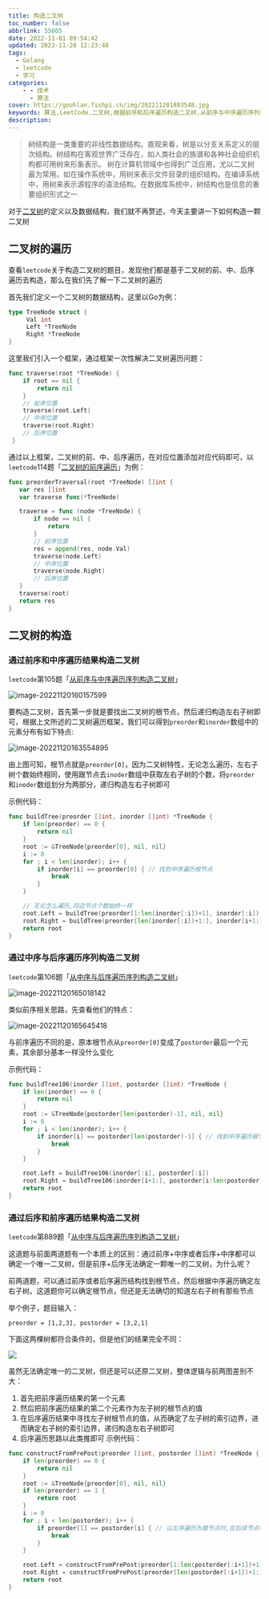 ```yaml
---
title: 构造二叉树
toc_number: false
abbrlink: 55605
date: 2022-11-01 09:54:42
updated: 2022-11-20 12:23:48
tags:
  - Golang
  - leetcode
  - 学习
categories:
    - - 技术
      - 算法
cover: https://goohlan.fishpi.cn/img/202211201803548.jpg
keywords: 算法,LeetCode,二叉树,根据前序和后序遍历构造二叉树,从前序与中序遍历序列构造二叉树,从中序与后序遍历序列构造二叉树
description:
---
```


> 树结构是一类重要的非线性数据结构。直观来看，树是以分支关系定义的层次结构。树结构在客观世界广泛存在，如人类社会的族谱和各种社会组织机构都可用树来形象表示。
> 树在计算机领域中也得到广泛应用，尤以二叉树最为常用。如在操作系统中，用树来表示文件目录的组织结构。在编译系统中，用树来表示源程序的语法结构。在数据库系统中，树结构也是信息的重要组织形式之一

对于[二叉树](https://zh.wikipedia.org/wiki/%E4%BA%8C%E5%8F%89%E6%A0%91)的定义以及数据结构，我们就不再赘述，今天主要讲一下如何构造一颗二叉树

## 二叉树的遍历

查看`leetcode`关于构造二叉树的题目，发现他们都是基于二叉树的前、中、后序遍历去构造，那么在我们先了解一下二叉树的遍历

首先我们定义一个二叉树的数据结构，这里以Go为例：
```go
type TreeNode struct {
     Val int
     Left *TreeNode
     Right *TreeNode
}
```
这里我们引入一个框架，通过框架一次性解决二叉树遍历问题：
```go
func traverse(root *TreeNode) {
    if root == nil {
        return nil
    }
    // 前序位置
    traverse(root.Left)
    // 中序位置
    traverse(root.Right)
    // 后序位置
 }
```
 通过以上框架，二叉树的前、中、后序遍历，在对应位置添加对应代码即可，以`leetcode`114题「[二叉树的前序遍历](https://leetcode.cn/problems/binary-tree-preorder-traversal/)」为例：
 ```go
 func preorderTraversal(root *TreeNode) []int {
    var res []int
    var traverse func(*TreeNode)

    traverse = func (node *TreeNode) {
        if node == nil {
            return
        }
        // 前序位置
        res = append(res, node.Val)
        traverse(node.Left)
        // 中序位置
        traverse(node.Right)
        // 后序位置
    }
    traverse(root)
    return res
}
 ```
## 二叉树的构造

### 通过前序和中序遍历结果构造二叉树

`leetcode`第105题「[从前序与中序遍历序列构造二叉树](https://leetcode.cn/problems/construct-binary-tree-from-preorder-and-inorder-traversal/)」

![image-20221120160157599](https://goohlan.fishpi.cn/img202211201601630.png)

要构造二叉树，首先第一步就是要找出二叉树的根节点，然后递归构造左右子树即可，根据上文所述的二叉树遍历框架，我们可以得到`preorder`和`inorder`数组中的元素分布有如下特点:

![image-20221120163554895](https://goohlan.fishpi.cn/img/202211201635915.png)

由上图可知，根节点就是`preorder[0]`，因为二叉树特性，无论怎么遍历，左右子树个数始终相同，使用跟节点去`inoder`数组中获取左右子树的个数，将`preorder`和`inoder`数组划分为两部分，递归构造左右子树即可

示例代码：
```go
func buildTree(preorder []int, inorder []int) *TreeNode {
    if len(preorder) == 0 {
        return nil
    }
    root := &TreeNode{preorder[0], nil, nil}
    i := 0
    for ; i < len(inorder); i++ {
        if inorder[i] == preorder[0] { // 找到中序遍历根节点
            break
        }
    }

    // 无论怎么遍历,同边节点个数始终一样
    root.Left = buildTree(preorder[1:len(inorder[:i])+1], inorder[:i]) // len(inorder[:i])+1防止越界
    root.Right = buildTree(preorder[len(inorder[:i])+1:], inorder[i+1:])
    return root
}
```

### 通过中序与后序遍历序列构造二叉树

`leetcode`第106题「[从中序与后序遍历序列构造二叉树](https://leetcode.cn/problems/construct-binary-tree-from-inorder-and-postorder-traversal/)」

![image-20221120165018142](https://goohlan.fishpi.cn/img/202211201650163.png)

类似前序相关思路，先查看他们的特点：

![image-20221120165645418](https://goohlan.fishpi.cn/img/202211201656450.png)

与前序遍历不同的是，原本根节点从`preorder[0]`变成了`postorder`最后一个元素，其余部分基本一样没什么变化

示例代码：
```go
func buildTree106(inorder []int, postorder []int) *TreeNode {
    if len(inorder) == 0 {
        return nil
    }
    root := &TreeNode{postorder[len(postorder)-1], nil, nil}
    i := 0
    for ; i < len(inorder); i++ {
        if inorder[i] == postorder[len(postorder)-1] { // 找到中序遍历根节点
            break
        }
    }

    root.Left = buildTree106(inorder[:i], postorder[:i])
    root.Right = buildTree106(inorder[i+1:], postorder[i:len(postorder)-1])
    return root
}

```

### 通过后序和前序遍历结果构造二叉树

`leetcode`第889题「[从中序与后序遍历序列构造二叉树](https://leetcode.cn/problems/construct-binary-tree-from-preorder-and-postorder-traversal/)」

这道题与前面两道题有一个本质上的区别：通过前序+中序或者后序+中序都可以确定一个唯一二叉树，但是前序+后序无法确定一颗唯一的二叉树，为什么呢？

前两道题，可以通过前序或者后序遍历结构找到根节点，然后根据中序遍历确定左右子树。这道题你可以确定根节点，但还是无法确切的知道左右子树有那些节点

举个例子，题目输入：
```
preorder = [1,2,3], postorder = [3,2,1]
```
下面这两棵树都符合条件的，但是他们的结果完全不同：

![](https://goohlan.fishpi.cn/img/202211201714320.png)

虽然无法确定唯一的二叉树，但还是可以还原二叉树，整体逻辑与前两图差别不大：
1. 首先把前序遍历结果的第一个元素
2. 然后把前序遍历结果的第二个元素作为左子树的根节点的值
3. 在后序遍历结果中寻找左子树根节点的值，从而确定了左子树的索引边界，进而确定右子树的索引边界，递归构造左右子树即可
4. 后序遍历思路以此类推即可
示例代码：
```go
func constructFromPrePost(preorder []int, postorder []int) *TreeNode {
    if len(preorder) == 0 {
        return nil
    }
    root := &TreeNode{preorder[0], nil, nil}
    if len(preorder) == 1 {
        return root
    }
    i := 0
    for ; i < len(postorder); i++ {
        if preorder[1] == postorder[i] { // 以左序遍历为根节点时,在后续节点中找到根节点
            break
        }
    }

    root.Left = constructFromPrePost(preorder[1:len(postorder[:i+1])+1], postorder[:i+1])
    root.Right = constructFromPrePost(preorder[len(postorder[:i+1])+1:], postorder[i+1:len(postorder)-1])
    return root
}
```